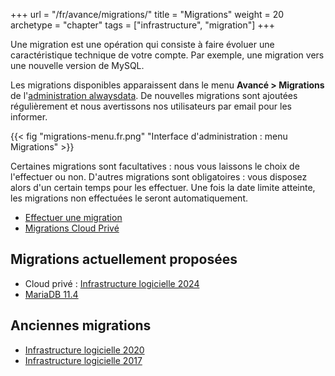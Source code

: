 +++
url = "/fr/avance/migrations/"
title = "Migrations"
weight = 20
archetype = "chapter"
tags = ["infrastructure", "migration"]
+++

Une migration est une opération qui consiste à faire évoluer une caractéristique technique de votre compte. Par exemple, une migration vers une nouvelle version de MySQL.

Les migrations disponibles apparaissent dans le menu **Avancé > Migrations** de l'[administration alwaysdata](https://admin.alwaysdata.com). De nouvelles migrations sont ajoutées régulièrement et nous avertissons nos utilisateurs par email pour les informer.

{{< fig "migrations-menu.fr.png" "Interface d'administration : menu Migrations" >}}

Certaines migrations sont facultatives : nous vous laissons le choix de l'effectuer ou non. D'autres migrations sont obligatoires : vous disposez alors d'un certain temps pour les effectuer. Une fois la date limite atteinte, les migrations non effectuées le seront automatiquement.


- [Effectuer une migration](advanced/migrations/perform-migration)
- [Migrations Cloud Privé](advanced/migrations/private-cloud-migrations)

## Migrations actuellement proposées

* Cloud privé : [Infrastructure logicielle 2024](advanced/migrations/2024-software-architecture)
* [MariaDB 11.4](advanced/migrations/mariadb-11_4)

## Anciennes migrations

* [Infrastructure logicielle 2020](advanced/migrations/2020-software-architecture)
* [Infrastructure logicielle 2017](advanced/migrations/2017-software-architecture)
